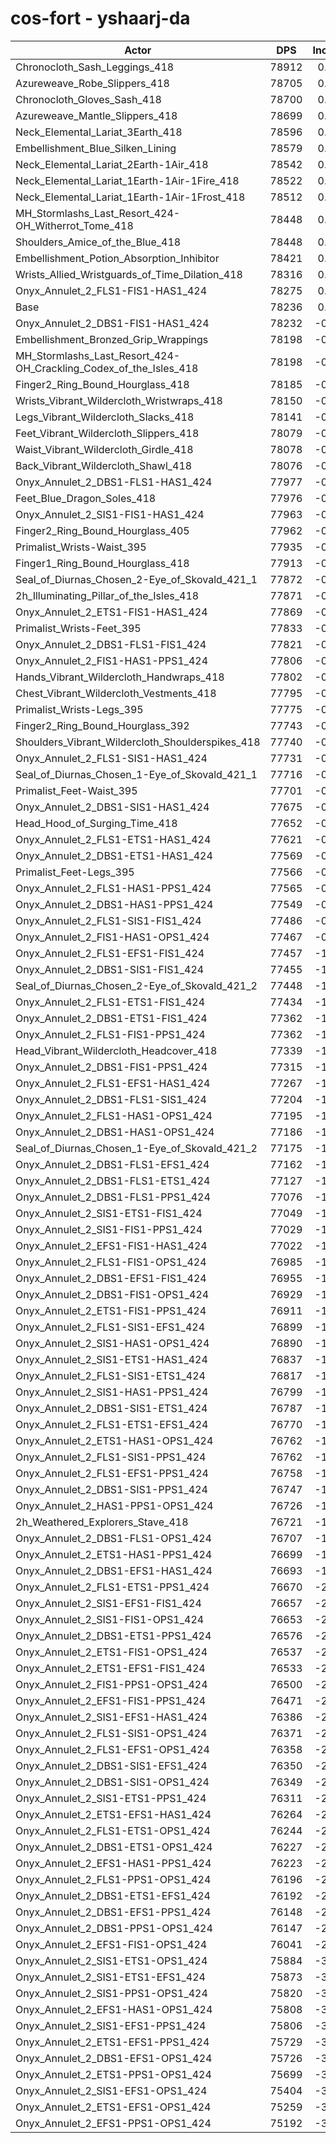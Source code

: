 # cos-fort - yshaarj-da
| Actor | DPS | Increase |
|---|:---:|:---:|
|Chronocloth_Sash_Leggings_418|78912|0.86%|
|Azureweave_Robe_Slippers_418|78705|0.60%|
|Chronocloth_Gloves_Sash_418|78700|0.59%|
|Azureweave_Mantle_Slippers_418|78699|0.59%|
|Neck_Elemental_Lariat_3Earth_418|78596|0.46%|
|Embellishment_Blue_Silken_Lining|78579|0.44%|
|Neck_Elemental_Lariat_2Earth-1Air_418|78542|0.39%|
|Neck_Elemental_Lariat_1Earth-1Air-1Fire_418|78522|0.37%|
|Neck_Elemental_Lariat_1Earth-1Air-1Frost_418|78512|0.35%|
|MH_Stormlashs_Last_Resort_424-OH_Witherrot_Tome_418|78448|0.27%|
|Shoulders_Amice_of_the_Blue_418|78448|0.27%|
|Embellishment_Potion_Absorption_Inhibitor|78421|0.24%|
|Wrists_Allied_Wristguards_of_Time_Dilation_418|78316|0.10%|
|Onyx_Annulet_2_FLS1-FIS1-HAS1_424|78275|0.05%|
|Base|78236|0.00%|
|Onyx_Annulet_2_DBS1-FIS1-HAS1_424|78232|-0.01%|
|Embellishment_Bronzed_Grip_Wrappings|78198|-0.05%|
|MH_Stormlashs_Last_Resort_424-OH_Crackling_Codex_of_the_Isles_418|78198|-0.05%|
|Finger2_Ring_Bound_Hourglass_418|78185|-0.07%|
|Wrists_Vibrant_Wildercloth_Wristwraps_418|78150|-0.11%|
|Legs_Vibrant_Wildercloth_Slacks_418|78141|-0.12%|
|Feet_Vibrant_Wildercloth_Slippers_418|78079|-0.20%|
|Waist_Vibrant_Wildercloth_Girdle_418|78078|-0.20%|
|Back_Vibrant_Wildercloth_Shawl_418|78076|-0.20%|
|Onyx_Annulet_2_DBS1-FLS1-HAS1_424|77977|-0.33%|
|Feet_Blue_Dragon_Soles_418|77976|-0.33%|
|Onyx_Annulet_2_SIS1-FIS1-HAS1_424|77963|-0.35%|
|Finger2_Ring_Bound_Hourglass_405|77962|-0.35%|
|Primalist_Wrists-Waist_395|77935|-0.38%|
|Finger1_Ring_Bound_Hourglass_418|77913|-0.41%|
|Seal_of_Diurnas_Chosen_2-Eye_of_Skovald_421_1|77872|-0.47%|
|2h_Illuminating_Pillar_of_the_Isles_418|77871|-0.47%|
|Onyx_Annulet_2_ETS1-FIS1-HAS1_424|77869|-0.47%|
|Primalist_Wrists-Feet_395|77833|-0.52%|
|Onyx_Annulet_2_DBS1-FLS1-FIS1_424|77821|-0.53%|
|Onyx_Annulet_2_FIS1-HAS1-PPS1_424|77806|-0.55%|
|Hands_Vibrant_Wildercloth_Handwraps_418|77802|-0.55%|
|Chest_Vibrant_Wildercloth_Vestments_418|77795|-0.56%|
|Primalist_Wrists-Legs_395|77775|-0.59%|
|Finger2_Ring_Bound_Hourglass_392|77743|-0.63%|
|Shoulders_Vibrant_Wildercloth_Shoulderspikes_418|77740|-0.63%|
|Onyx_Annulet_2_FLS1-SIS1-HAS1_424|77731|-0.65%|
|Seal_of_Diurnas_Chosen_1-Eye_of_Skovald_421_1|77716|-0.66%|
|Primalist_Feet-Waist_395|77701|-0.68%|
|Onyx_Annulet_2_DBS1-SIS1-HAS1_424|77675|-0.72%|
|Head_Hood_of_Surging_Time_418|77652|-0.75%|
|Onyx_Annulet_2_FLS1-ETS1-HAS1_424|77621|-0.79%|
|Onyx_Annulet_2_DBS1-ETS1-HAS1_424|77569|-0.85%|
|Primalist_Feet-Legs_395|77566|-0.86%|
|Onyx_Annulet_2_FLS1-HAS1-PPS1_424|77565|-0.86%|
|Onyx_Annulet_2_DBS1-HAS1-PPS1_424|77549|-0.88%|
|Onyx_Annulet_2_FLS1-SIS1-FIS1_424|77486|-0.96%|
|Onyx_Annulet_2_FIS1-HAS1-OPS1_424|77467|-0.98%|
|Onyx_Annulet_2_FLS1-EFS1-FIS1_424|77457|-1.00%|
|Onyx_Annulet_2_DBS1-SIS1-FIS1_424|77455|-1.00%|
|Seal_of_Diurnas_Chosen_2-Eye_of_Skovald_421_2|77448|-1.01%|
|Onyx_Annulet_2_FLS1-ETS1-FIS1_424|77434|-1.03%|
|Onyx_Annulet_2_DBS1-ETS1-FIS1_424|77362|-1.12%|
|Onyx_Annulet_2_FLS1-FIS1-PPS1_424|77362|-1.12%|
|Head_Vibrant_Wildercloth_Headcover_418|77339|-1.15%|
|Onyx_Annulet_2_DBS1-FIS1-PPS1_424|77315|-1.18%|
|Onyx_Annulet_2_FLS1-EFS1-HAS1_424|77267|-1.24%|
|Onyx_Annulet_2_DBS1-FLS1-SIS1_424|77204|-1.32%|
|Onyx_Annulet_2_FLS1-HAS1-OPS1_424|77195|-1.33%|
|Onyx_Annulet_2_DBS1-HAS1-OPS1_424|77186|-1.34%|
|Seal_of_Diurnas_Chosen_1-Eye_of_Skovald_421_2|77175|-1.36%|
|Onyx_Annulet_2_DBS1-FLS1-EFS1_424|77162|-1.37%|
|Onyx_Annulet_2_DBS1-FLS1-ETS1_424|77127|-1.42%|
|Onyx_Annulet_2_DBS1-FLS1-PPS1_424|77076|-1.48%|
|Onyx_Annulet_2_SIS1-ETS1-FIS1_424|77049|-1.52%|
|Onyx_Annulet_2_SIS1-FIS1-PPS1_424|77029|-1.54%|
|Onyx_Annulet_2_EFS1-FIS1-HAS1_424|77022|-1.55%|
|Onyx_Annulet_2_FLS1-FIS1-OPS1_424|76985|-1.60%|
|Onyx_Annulet_2_DBS1-EFS1-FIS1_424|76955|-1.64%|
|Onyx_Annulet_2_DBS1-FIS1-OPS1_424|76929|-1.67%|
|Onyx_Annulet_2_ETS1-FIS1-PPS1_424|76911|-1.69%|
|Onyx_Annulet_2_FLS1-SIS1-EFS1_424|76899|-1.71%|
|Onyx_Annulet_2_SIS1-HAS1-OPS1_424|76890|-1.72%|
|Onyx_Annulet_2_SIS1-ETS1-HAS1_424|76837|-1.79%|
|Onyx_Annulet_2_FLS1-SIS1-ETS1_424|76817|-1.81%|
|Onyx_Annulet_2_SIS1-HAS1-PPS1_424|76799|-1.84%|
|Onyx_Annulet_2_DBS1-SIS1-ETS1_424|76787|-1.85%|
|Onyx_Annulet_2_FLS1-ETS1-EFS1_424|76770|-1.87%|
|Onyx_Annulet_2_ETS1-HAS1-OPS1_424|76762|-1.88%|
|Onyx_Annulet_2_FLS1-SIS1-PPS1_424|76762|-1.88%|
|Onyx_Annulet_2_FLS1-EFS1-PPS1_424|76758|-1.89%|
|Onyx_Annulet_2_DBS1-SIS1-PPS1_424|76747|-1.90%|
|Onyx_Annulet_2_HAS1-PPS1-OPS1_424|76726|-1.93%|
|2h_Weathered_Explorers_Stave_418|76721|-1.94%|
|Onyx_Annulet_2_DBS1-FLS1-OPS1_424|76707|-1.95%|
|Onyx_Annulet_2_ETS1-HAS1-PPS1_424|76699|-1.96%|
|Onyx_Annulet_2_DBS1-EFS1-HAS1_424|76693|-1.97%|
|Onyx_Annulet_2_FLS1-ETS1-PPS1_424|76670|-2.00%|
|Onyx_Annulet_2_SIS1-EFS1-FIS1_424|76657|-2.02%|
|Onyx_Annulet_2_SIS1-FIS1-OPS1_424|76653|-2.02%|
|Onyx_Annulet_2_DBS1-ETS1-PPS1_424|76576|-2.12%|
|Onyx_Annulet_2_ETS1-FIS1-OPS1_424|76537|-2.17%|
|Onyx_Annulet_2_ETS1-EFS1-FIS1_424|76533|-2.18%|
|Onyx_Annulet_2_FIS1-PPS1-OPS1_424|76500|-2.22%|
|Onyx_Annulet_2_EFS1-FIS1-PPS1_424|76471|-2.26%|
|Onyx_Annulet_2_SIS1-EFS1-HAS1_424|76386|-2.36%|
|Onyx_Annulet_2_FLS1-SIS1-OPS1_424|76371|-2.38%|
|Onyx_Annulet_2_FLS1-EFS1-OPS1_424|76358|-2.40%|
|Onyx_Annulet_2_DBS1-SIS1-EFS1_424|76350|-2.41%|
|Onyx_Annulet_2_DBS1-SIS1-OPS1_424|76349|-2.41%|
|Onyx_Annulet_2_SIS1-ETS1-PPS1_424|76311|-2.46%|
|Onyx_Annulet_2_ETS1-EFS1-HAS1_424|76264|-2.52%|
|Onyx_Annulet_2_FLS1-ETS1-OPS1_424|76244|-2.55%|
|Onyx_Annulet_2_DBS1-ETS1-OPS1_424|76227|-2.57%|
|Onyx_Annulet_2_EFS1-HAS1-PPS1_424|76223|-2.57%|
|Onyx_Annulet_2_FLS1-PPS1-OPS1_424|76196|-2.61%|
|Onyx_Annulet_2_DBS1-ETS1-EFS1_424|76192|-2.61%|
|Onyx_Annulet_2_DBS1-EFS1-PPS1_424|76148|-2.67%|
|Onyx_Annulet_2_DBS1-PPS1-OPS1_424|76147|-2.67%|
|Onyx_Annulet_2_EFS1-FIS1-OPS1_424|76041|-2.81%|
|Onyx_Annulet_2_SIS1-ETS1-OPS1_424|75884|-3.01%|
|Onyx_Annulet_2_SIS1-ETS1-EFS1_424|75873|-3.02%|
|Onyx_Annulet_2_SIS1-PPS1-OPS1_424|75820|-3.09%|
|Onyx_Annulet_2_EFS1-HAS1-OPS1_424|75808|-3.10%|
|Onyx_Annulet_2_SIS1-EFS1-PPS1_424|75806|-3.11%|
|Onyx_Annulet_2_ETS1-EFS1-PPS1_424|75729|-3.20%|
|Onyx_Annulet_2_DBS1-EFS1-OPS1_424|75726|-3.21%|
|Onyx_Annulet_2_ETS1-PPS1-OPS1_424|75699|-3.24%|
|Onyx_Annulet_2_SIS1-EFS1-OPS1_424|75404|-3.62%|
|Onyx_Annulet_2_ETS1-EFS1-OPS1_424|75259|-3.81%|
|Onyx_Annulet_2_EFS1-PPS1-OPS1_424|75192|-3.89%|

